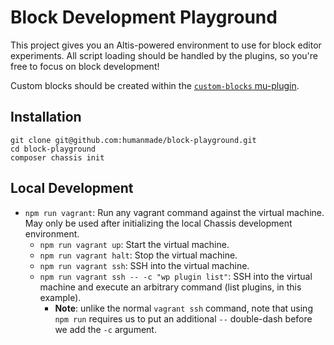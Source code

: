 # Block Development Playground

This project gives you an Altis-powered environment to use for block editor experiments. All script loading should be handled by the plugins, so you're free to focus on block development!

Custom blocks should be created within the [`custom-blocks` mu-plugin](./content/mu-plugins/custom-blocks).

## Installation

```
git clone git@github.com:humanmade/block-playground.git
cd block-playground
composer chassis init
```

## Local Development

- `npm run vagrant`: Run any vagrant command against the virtual machine. May only be used after initializing the local Chassis development environment.
  - `npm run vagrant up`: Start the virtual machine.
  - `npm run vagrant halt`: Stop the virtual machine.
  - `npm run vagrant ssh`: SSH into the virtual machine.
  - `npm run vagrant ssh -- -c "wp plugin list"`: SSH into the virtual machine and execute an arbitrary command (list plugins, in this example).
    - **Note**: unlike the normal `vagrant ssh` command, note that using `npm run` requires us to put an additional `--` double-dash before we add the `-c` argument.
